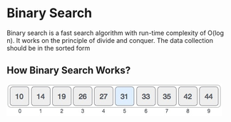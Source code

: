 # Binary Search

Binary search is a fast search algorithm with run-time complexity of O(log n). It works on the principle of divide and conquer. The data collection should be in the sorted form

## How Binary Search Works?
![alt tag](https://github.com/tarunguptap/java-gradle/blob/master/src/main/java/com/example/core/logical/search/binary_search_0.jpg)
